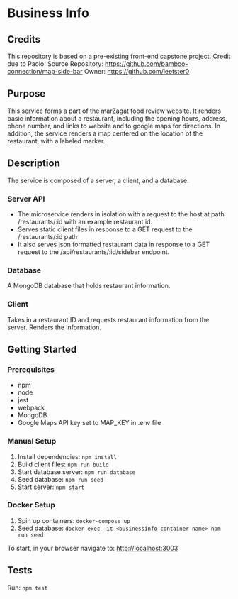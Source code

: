 # Business Info 
## Credits
This repository is based on a pre-existing front-end capstone project. Credit due to Paolo: 
Source Repository: https://github.com/bamboo-connection/map-side-bar 
Owner: https://github.com/leetster0

## Purpose
This service forms a part of the marZagat food review website. It renders basic information about a restaurant, including the opening hours, address, phone number, and links to website and to google maps for directions. In addition, the service renders a map centered on the location of the restaurant, with a labeled marker.

## Description
The service is composed of a server, a client, and a database.
### Server API
- The microservice renders in isolation with a request to the host at path /restaurants/:id with an example restaurant id.
- Serves static client files in response to a GET request to the /restaurants/:id path
- It also serves json formatted restaurant data in response to a GET request to the /api/restaurants/:id/sidebar endpoint.
### Database
A MongoDB database that holds restaurant information.
### Client
Takes in a restaurant ID and requests restaurant information from the server. Renders the information.

## Getting Started
### Prerequisites
- npm
- node
- jest
- webpack
- MongoDB
- Google Maps API key set to MAP_KEY in .env file

### Manual Setup 
1. Install dependencies: `npm install`
2. Build client files: `npm run build`
3. Start database server: `npm run database`
4. Seed database: `npm run seed`
5. Start server: `npm start`

### Docker Setup
1. Spin up containers: `docker-compose up`
2. Seed database: `docker exec -it <businessinfo container name> npm run seed`

To start, in your browser navigate to: [http://localhost:3003](http://localhost:3003)

## Tests
Run: `npm test`
